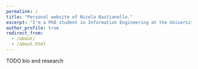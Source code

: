 ```yaml
---
permalink: /
title: "Personal website of Nicola Bastianello."
excerpt: "I'm a PhD student in Information Engineering at the University of Padova, Italy."
author_profile: true
redirect_from: 
  - /about/
  - /about.html
---
```


TODO bio and research
